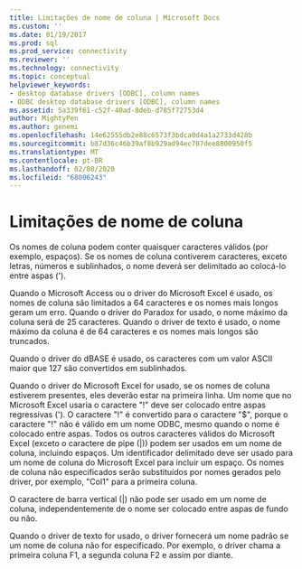 ```yaml
---
title: Limitações de nome de coluna | Microsoft Docs
ms.custom: ''
ms.date: 01/19/2017
ms.prod: sql
ms.prod_service: connectivity
ms.reviewer: ''
ms.technology: connectivity
ms.topic: conceptual
helpviewer_keywords:
- desktop database drivers [ODBC], column names
- ODBC desktop database drivers [ODBC], column names
ms.assetid: 5a339f61-c52f-40ad-8deb-d785f72753d4
author: MightyPen
ms.author: genemi
ms.openlocfilehash: 14e62555db2e88c6573f3bdca0d4a1a2733d428b
ms.sourcegitcommit: b87d36c46b39af8b929ad94ec707dee8800950f5
ms.translationtype: MT
ms.contentlocale: pt-BR
ms.lasthandoff: 02/08/2020
ms.locfileid: "68006243"
---
```

# <a name="column-name-limitations"></a>Limitações de nome de coluna
Os nomes de coluna podem conter quaisquer caracteres válidos (por exemplo, espaços). Se os nomes de coluna contiverem caracteres, exceto letras, números e sublinhados, o nome deverá ser delimitado ao colocá-lo entre aspas (').  
  
 Quando o Microsoft Access ou o driver do Microsoft Excel é usado, os nomes de coluna são limitados a 64 caracteres e os nomes mais longos geram um erro. Quando o driver do Paradox for usado, o nome máximo da coluna será de 25 caracteres. Quando o driver de texto é usado, o nome máximo da coluna é de 64 caracteres e os nomes mais longos são truncados.  
  
 Quando o driver do dBASE é usado, os caracteres com um valor ASCII maior que 127 são convertidos em sublinhados.  
  
 Quando o driver do Microsoft Excel for usado, se os nomes de coluna estiverem presentes, eles deverão estar na primeira linha. Um nome que no Microsoft Excel usaria o caractere "!" deve ser colocado entre aspas regressivas ('). O caractere "!" é convertido para o caractere "$", porque o caractere "!" não é válido em um nome ODBC, mesmo quando o nome é colocado entre aspas. Todos os outros caracteres válidos do Microsoft Excel (exceto o caractere de pipe (&#124;)) podem ser usados em um nome de coluna, incluindo espaços. Um identificador delimitado deve ser usado para um nome de coluna do Microsoft Excel para incluir um espaço. Os nomes de coluna não especificados serão substituídos por nomes gerados pelo driver, por exemplo, "Col1" para a primeira coluna.  
  
 O caractere de barra vertical (&#124;) não pode ser usado em um nome de coluna, independentemente de o nome ser colocado entre aspas de fundo ou não.  
  
 Quando o driver de texto for usado, o driver fornecerá um nome padrão se um nome de coluna não for especificado. Por exemplo, o driver chama a primeira coluna F1, a segunda coluna F2 e assim por diante.
